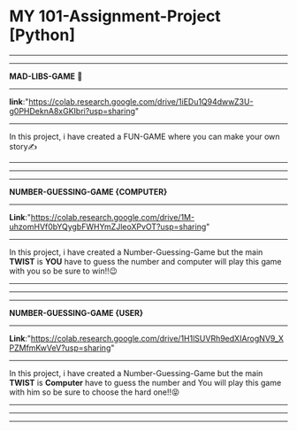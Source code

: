 # MY 101-Assignment-Project [Python] 
------------------------------------------------------------------------------------------------------------------------------------------------------------------------------------------------------------------
------------------------------------------------------------------------------------------------------------------------------------------------------------------------------------------------------------------
**MAD-LIBS-GAME** 🤯
***
**link**:"https://colab.research.google.com/drive/1iEDu1Q94dwwZ3U-g0PHDeknA8xGKIbri?usp=sharing"
***
In this project, i have created a FUN-GAME where you can make your own story✍️
***
------------------------------------------------------------------------------------------------------------------------------------------------------------------------------------------------------------------
------------------------------------------------------------------------------------------------------------------------------------------------------------------------------------------------------------------
**NUMBER-GUESSING-GAME {COMPUTER}** 
***
**Link**:"https://colab.research.google.com/drive/1M-uhzomHVf0bYQygbFWHYmZJleoXPvOT?usp=sharing"
***
In this project, i have created a Number-Guessing-Game but the main **TWIST** is **YOU** have to guess the number and computer will play this game with you so be sure to win!!😉
***
-----------------------------------------------------------------------------------------------------------------------------------------------------------------------------------------------------------------
-----------------------------------------------------------------------------------------------------------------------------------------------------------------------------------------------------------------
**NUMBER-GUESSING-GAME {USER}**
***
**Link**:"https://colab.research.google.com/drive/1H1lSUVRh9edXIArogNV9_XPZMfmKwVeV?usp=sharing"
***
In this project, i have created a Number-Guessing-Game but the main **TWIST** is **Computer** have to guess the number and You will play this game with him so be sure to choose the hard one!!😝
***
-----------------------------------------------------------------------------------------------------------------------------------------------------------------------------------------------------------------
-----------------------------------------------------------------------------------------------------------------------------------------------------------------------------------------------------------------



